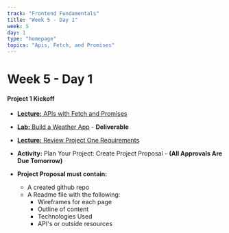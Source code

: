 ```yaml
---
track: "Frontend Fundamentals"
title: "Week 5 - Day 1"
week: 5
day: 1
type: "homepage"
topics: "Apis, Fetch, and Promises"
---
```


# Week 5 - Day 1



#### Project 1 Kickoff 

- [**Lecture:** APIs with Fetch and Promises](/frontend-fundamentals/week-5/day-1/lecture-materials/fetch/)

- [**Lab:** Build a Weather App](/frontend-fundamentals/week-5/day-1/labs/build-a-weather-app-with-ajax/) - **Deliverable**

- [**Lecture:** Review Project One Requirements](/unit-projects/unit-one-project-requirements-portfolio/)

- **Activity:** Plan Your Project: Create Project Proposal - **(All Approvals Are Due Tomorrow)**

- **Project Proposal must contain:** 
    - A created github repo
    - A Readme file with the following:
        - Wireframes for each page
        - Outline of content
        - Technologies Used
        - API's or outside resources
